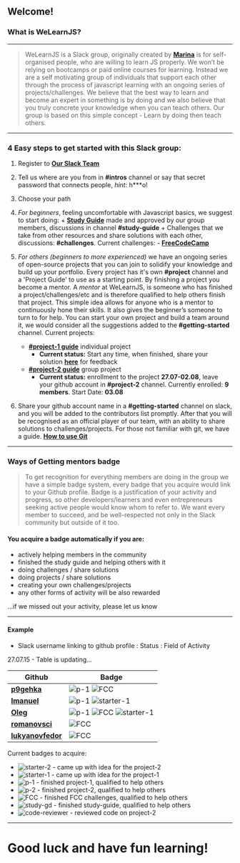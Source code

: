 ## Welcome!
### What is WeLearnJS?
___

> WeLearnJS is a Slack group, originally created by __[Marina](https://twitter.com/welearnjs)__ is for self-organised people, who are willing to learn JS properly. We won’t be relying on bootcamps or paid online courses for learning. Instead we are a self motivating group of individuals that support each other through the process of javascript learning with an ongoing series of projects/challenges. We believe that the best way to learn and become an expert in something is by doing and we also believe that you truly concrete your knowledge when you can teach others. Our group is based on this simple concept - Learn by doing then teach others.
___


### 4 Easy steps to get started with this Slack group:

1. Register to __[Our Slack Team](http://javascript-devs.herokuapp.com/)__
2. Tell us where are you from in **#intros** channel or say that secret password that connects people, *hint*: h***o!
3. Choose your path
  1. *For beginners*, feeling uncomfortable with Javascript basics, we suggest to start doing:
    + __[Study Guide](https://github.com/welearnjs/Challenges/blob/master/Study%20Guide/Study%20Guide.md)__ made and approved by our group members, discussions in channel **#study-guide**
    + Challenges that we take from other resources and share solutions with each other, discussions: **#challenges**.
        Current challenges:
          - __[FreeCodeCamp](https://github.com/welearnjs/Challenges/tree/master/FCC)__
  2. *For others (beginners to more experienced)* we have an ongoing series of open-source projects that you can join to solidify your knowledge and build up your portfolio. Every project has it's own **#project** channel and a 'Project Guide' to use as a starting point. By finishing a project you become a mentor. A *mentor* at WeLearnJS, is someone who has finished a project/challenges/etc and is therefore qualified to help others finish that project. This simple idea allows for anyone who is a mentor to continuously hone their skills. It also gives the beginner’s someone to turn to for help.
You can start your own project and build a team around it, we would consider all the suggestions added to the **#getting-started** channel.
      Current projects:
        - __[#project-1 guide](https://github.com/welearnjs/Challenges/tree/master/Projects/Project-1)__ individual project
            - **Current status:** Start any time, when finished, share your solution __[here](https://github.com/welearnjs/Main/tree/master/Projects/Project-1)__ for feedback
        - __[#project-2 guide](https://github.com/welearnjs/Challenges/tree/master/Projects/Project-2)__ group project
            - **Current status:** enrollment to the project **27.07-02.08**, leave your github account in **#project-2** channel. Currently enrolled: **9 members**. Start Date: **03.08**


4. Share your github account name in a **#getting-started** channel on slack, and you will be added to the contributors list promptly. After that you will be recognised as an official player of our team, with an ability to share solutions to challenges/projects.
For those not familiar with git, we have a guide. __[How to use Git](https://github.com/welearnjs/Challenges/blob/master/Git%20guide.md)__


___
### Ways of Getting mentors badge

> To get recognition for everything members are doing in the group we have a simple badge system, every badge that you acquire would link to your Github profile. Badge is a justification of your activity and progress, so other developers/learners and even entrepreneurs seeking active people would know whom to refer to. We want every member to succeed, and be well-respected not only in the Slack community but outside of it too.

#### You acquire a badge automatically if you are:

+ actively helping members in the community
+ finished the study guide and helping others with it
+ doing challenges / share solutions
+ doing projects / share solutions
+ creating your own challenges/projects
+ any other forms of activity will be also rewarded

...if we missed out your activity, please let us know

---

#### Example

* Slack username linking to github profile : Status : Field of Activity


27.07.15 - Table is updating...


| Github | Badge |
| ------ | ----------- |
| __[p9gehka](https://github.com/welearnjs)__ | ![p-1](http://i.imgur.com/xpdc0wn.png) ![FCC](http://i.imgur.com/teM4A62.png)|
| __[Imanuel](https://github.com/welearnjs)__ | ![p-1](http://i.imgur.com/xpdc0wn.png) ![starter-1](http://i.imgur.com/j73IMb7.png) |
| __[Oleg](https://github.com/welearnjs)__ | ![p-1](http://i.imgur.com/xpdc0wn.png) ![FCC](http://i.imgur.com/teM4A62.png) ![starter-1](http://i.imgur.com/j73IMb7.png)|
| __[romanovsci](https://github.com/welearnjs)__ | ![FCC](http://i.imgur.com/teM4A62.png) |
| __[lukyanovfedor](https://github.com/welearnjs)__ | ![FCC](http://i.imgur.com/teM4A62.png) |


Current badges to acquire:

* ![starter-2](http://i.imgur.com/3X2poWc.png) - came up with idea for the project-2
* ![starter-1](http://i.imgur.com/j73IMb7.png) - came up with idea for the project-1
* ![p-1](http://i.imgur.com/xpdc0wn.png) - finished project-1, qualified to help others
* ![p-2](http://i.imgur.com/chhyuw4.png) - finished project-2, qualified to help others
* ![FCC](http://i.imgur.com/teM4A62.png) - finished FCC challenges, qualified to help others
* ![study-gd](http://i.imgur.com/P5iCfRz.png) - finished study-guide, qualified to help others
* ![code-reviewer](http://i.imgur.com/mXs64t0.png) - reviewed code on project-2

---
# Good luck and have fun learning!


